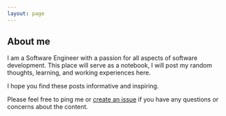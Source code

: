 ```yaml
---
layout: page
---
```

## About me
I am a Software Engineer with a passion for all aspects of software development.
This place will serve as a notebook, I will post my random thoughts, learning, and working experiences here. 

I hope you find these posts informative and inspiring.

Please feel free to ping me or [create an issue]([https://github.com/thachlp/thachlp.github.io](https://github.com/thachlp/thachlp.github.io/issues)) if you have any questions or concerns about the content.
